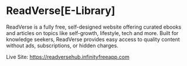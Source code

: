 # ReadVerse[E-Library]

ReadVerse is a fully free, self-designed website offering curated ebooks and articles on topics like self-growth, lifestyle, tech and more. Built for knowledge seekers, ReadVerse provides easy access to quality content without ads, subscriptions, or hidden charges.

Live Site: https://readversehub.infinityfreeapp.com

